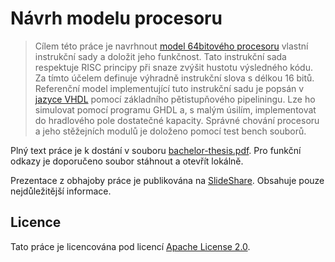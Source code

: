 # Návrh modelu procesoru

> Cílem této práce je navrhnout [model 64bitového procesoru](https://github.com/dominiksalvet/risc63) vlastní instrukční sady a doložit jeho funkčnost. Tato instrukční sada respektuje RISC principy při snaze zvýšit hustotu výsledného kódu. Za tímto účelem definuje výhradně instrukční slova s délkou 16 bitů. Referenční model implementující tuto instrukční sadu je popsán v [jazyce VHDL](https://github.com/dominiksalvet/uvod_do_vhdl) pomocí základního pětistupňového pipeliningu. Lze ho simulovat pomocí programu GHDL a, s malým úsilím, implementovat do hradlového pole dostatečné kapacity. Správné chování procesoru a jeho stěžejních modulů je doloženo pomocí test bench souborů.

Plný text práce je k dostání v souboru [bachelor-thesis.pdf](bachelor-thesis.pdf). Pro funkční odkazy je doporučeno soubor stáhnout a otevřít lokálně.

Prezentace z obhajoby práce je publikována na [SlideShare](https://www.slideshare.net/DominikSalvet/nvrh-modelu-procesoru). Obsahuje pouze nejdůležitější informace.

## Licence

Tato práce je licencována pod licencí [Apache License 2.0](license).
